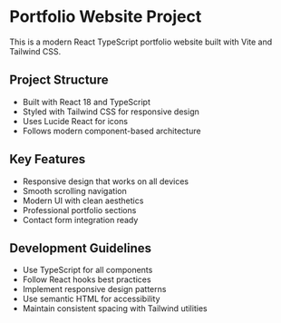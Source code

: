 <!-- Use this file to provide workspace-specific custom instructions to Copilot. For more details, visit https://code.visualstudio.com/docs/copilot/copilot-customization#_use-a-githubcopilotinstructionsmd-file -->

# Portfolio Website Project

This is a modern React TypeScript portfolio website built with Vite and Tailwind CSS.

## Project Structure
- Built with React 18 and TypeScript
- Styled with Tailwind CSS for responsive design
- Uses Lucide React for icons
- Follows modern component-based architecture

## Key Features
- Responsive design that works on all devices
- Smooth scrolling navigation
- Modern UI with clean aesthetics
- Professional portfolio sections
- Contact form integration ready

## Development Guidelines
- Use TypeScript for all components
- Follow React hooks best practices
- Implement responsive design patterns
- Use semantic HTML for accessibility
- Maintain consistent spacing with Tailwind utilities
